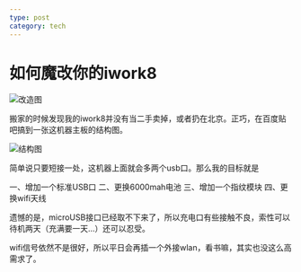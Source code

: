 ```yaml
---
type: post
category: tech
---
```

# 如何魔改你的iwork8

![改造图](https://ws1.sinaimg.cn/mw690/89d0a2e1gy1g9joycabslj23401k07wk.jpg)

搬家的时候发现我的iwork8并没有当二手卖掉，或者扔在北京。正巧，在百度贴吧搞到一张这机器主板的结构图。

![结构图](https://ws1.sinaimg.cn/large/89d0a2e1gy1g9jp0th158j20fk0cfagx.jpg)

简单说只要短接一处，这机器上面就会多两个usb口。那么我的目标就是

一、增加一个标准USB口
二、更换6000mah电池
三、增加一个指纹模块
四、更换wifi天线

遗憾的是，microUSB接口已经取不下来了，所以充电口有些接触不良，索性可以待机两天（充满要一天...）还可以忍受。

wifi信号依然不是很好，所以平日会再插一个外接wlan，看书嘛，其实也没这么高需求了。
